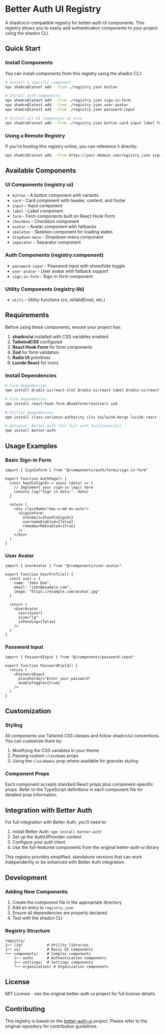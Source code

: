 # Better Auth UI Registry

A shadcn/ui-compatible registry for better-auth UI components. This registry allows you to easily add authentication components to your project using the shadcn CLI.

## Quick Start

### Install Components

You can install components from this registry using the shadcn CLI:

```bash
# Install a specific component
npx shadcn@latest add --from ./registry.json button

# Install auth components
npx shadcn@latest add --from ./registry.json sign-in-form
npx shadcn@latest add --from ./registry.json user-avatar
npx shadcn@latest add --from ./registry.json password-input

# Install all UI components at once
npx shadcn@latest add --from ./registry.json button card input label form checkbox avatar skeleton dropdown-menu separator
```

### Using a Remote Registry

If you're hosting this registry online, you can reference it directly:

```bash
npx shadcn@latest add --from https://your-domain.com/registry.json sign-in-form
```

## Available Components

### UI Components (registry:ui)
- `button` - A button component with variants
- `card` - Card component with header, content, and footer
- `input` - Input component
- `label` - Label component
- `form` - Form components built on React Hook Form
- `checkbox` - Checkbox component
- `avatar` - Avatar component with fallbacks
- `skeleton` - Skeleton component for loading states
- `dropdown-menu` - Dropdown menu component
- `separator` - Separator component

### Auth Components (registry:component)
- `password-input` - Password input with show/hide toggle
- `user-avatar` - User avatar with fallback support
- `sign-in-form` - Sign-in form component

### Utility Components (registry:lib)
- `utils` - Utility functions (cn, isValidEmail, etc.)

## Requirements

Before using these components, ensure your project has:

1. **shadcn/ui** installed with CSS variables enabled
2. **TailwindCSS** configured
3. **React Hook Form** for form components
4. **Zod** for form validation
5. **Radix UI** primitives
6. **Lucide React** for icons

### Install Dependencies

```bash
# Core dependencies
npm install @radix-ui/react-slot @radix-ui/react-label @radix-ui/react-checkbox @radix-ui/react-avatar @radix-ui/react-dropdown-menu @radix-ui/react-separator

# Form dependencies  
npm install react-hook-form @hookform/resolvers zod

# Utility dependencies
npm install class-variance-authority clsx tailwind-merge lucide-react

# Optional: Better Auth (for full auth functionality)
npm install better-auth
```

## Usage Examples

### Basic Sign-In Form

```tsx
import { SignInForm } from "@/components/auth/forms/sign-in-form"

export function AuthPage() {
  const handleSignIn = async (data) => {
    // Implement your sign-in logic here
    console.log("Sign in data:", data)
  }

  return (
    <div className="max-w-md mx-auto">
      <SignInForm
        onSubmit={handleSignIn}
        usernameEnabled={false}
        rememberMeEnabled={true}
      />
    </div>
  )
}
```

### User Avatar

```tsx
import { UserAvatar } from "@/components/user-avatar"

export function UserProfile() {
  const user = {
    name: "John Doe",
    email: "john@example.com",
    image: "https://example.com/avatar.jpg"
  }

  return (
    <UserAvatar
      user={user}
      size="lg"
      isPending={false}
    />
  )
}
```

### Password Input

```tsx
import { PasswordInput } from "@/components/password-input"

export function PasswordField() {
  return (
    <PasswordInput
      placeholder="Enter your password"
      enableToggle={true}
    />
  )
}
```

## Customization

### Styling

All components use Tailwind CSS classes and follow shadcn/ui conventions. You can customize them by:

1. Modifying the CSS variables in your theme
2. Passing custom `className` props
3. Using the `classNames` prop where available for granular styling

### Component Props

Each component accepts standard React props plus component-specific props. Refer to the TypeScript definitions in each component file for detailed prop information.

## Integration with Better Auth

For full integration with Better Auth, you'll need to:

1. Install Better Auth: `npm install better-auth`
2. Set up the AuthUIProvider context
3. Configure your auth client
4. Use the full-featured components from the original better-auth-ui library

This registry provides simplified, standalone versions that can work independently or be enhanced with Better Auth integration.

## Development

### Adding New Components

1. Create the component file in the appropriate directory
2. Add an entry to `registry.json`
3. Ensure all dependencies are properly declared
4. Test with the shadcn CLI

### Registry Structure

```
registry/
├── lib/           # Utility libraries
├── ui/            # Basic UI components
└── components/    # Complex components
    ├── auth/      # Authentication components
    ├── settings/  # Settings components
    └── organization/ # Organization components
```

## License

MIT License - see the original better-auth-ui project for full license details.

## Contributing

This registry is based on the [better-auth-ui](https://github.com/IncbomDev/better-auth-ui) project. Please refer to the original repository for contribution guidelines.